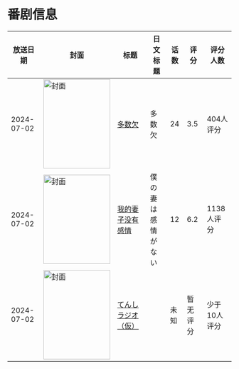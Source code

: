 # 番剧信息

|放送日期|封面|标题|日文标题|话数|评分|评分人数|
|---|---|---|---|---|---|---|
|2024-07-02|<img src="//lain.bgm.tv/pic/cover/c/ed/d9/477204_BBEAh.jpg" alt="封面" style="width:150px;height:200px;object-fit:cover;">|[多数欠](https://bangumi.tv/subject/477204)|多数欠|24|3.5|404人评分|
|2024-07-02|<img src="//lain.bgm.tv/pic/cover/c/ce/50/482776_G98Y9.jpg" alt="封面" style="width:150px;height:200px;object-fit:cover;">|[我的妻子没有感情](https://bangumi.tv/subject/482776)|僕の妻は感情がない|12|6.2|1138人评分|
|2024-07-02|<img src="//lain.bgm.tv/pic/cover/c/c0/ff/510272_npDJn.jpg" alt="封面" style="width:150px;height:200px;object-fit:cover;">|[てんしラジオ（仮）](https://bangumi.tv/subject/510272)||未知|暂无评分|少于10人评分|
